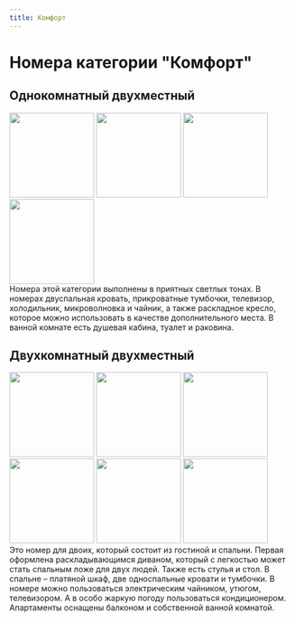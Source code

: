 ```yaml
---
title: Комфорт
---
```


# Номера категории "Комфорт"

## Однокомнатный двухместный
<div data-featherlight-gallery data-featherlight-filter="a">
    <a href="comfort/1-1.jpg"> <img width=150 height=150 src="comfort/thumbs/1-1.jpg" /></a>
    <a href="comfort/1-2.jpg"> <img width=150 height=150 src="comfort/thumbs/1-2.jpg" /></a>
    <a href="comfort/1-3.jpg"> <img width=150 height=150 src="comfort/thumbs/1-3.jpg" /></a>
    <a href="comfort/1-4.jpg"> <img width=150 height=150 src="comfort/thumbs/1-4.jpg" /></a>
</div>
Номера этой категории выполнены в приятных светлых тонах. В номерах двуспальная кровать, прикроватные тумбочки, телевизор, холодильник, микроволновка и чайник, а также раскладное кресло, которое можно использовать в качестве дополнительного места. В ванной комнате есть душевая кабина, туалет и раковина.

## Двухкомнатный двухместный
<div data-featherlight-gallery data-featherlight-filter="a">
    <a href="comfort/2-1.jpg"> <img width=150 height=150 src="comfort/thumbs/2-1.jpg" /></a>
    <a href="comfort/2-2.jpg"> <img width=150 height=150 src="comfort/thumbs/2-2.jpg" /></a>
    <a href="comfort/2-3.jpg"> <img width=150 height=150 src="comfort/thumbs/2-3.jpg" /></a>
    <a href="comfort/2-4.jpg"> <img width=150 height=150 src="comfort/thumbs/2-4.jpg" /></a>
    <a href="comfort/2-5.jpg"> <img width=150 height=150 src="comfort/thumbs/2-5.jpg" /></a>
    <a href="comfort/2-6.jpg"> <img width=150 height=150 src="comfort/thumbs/2-6.jpg" /></a>
</div>
Это номер для двоих, который состоит из гостиной и спальни. Первая оформлена раскладывающимся диваном, который с легкостью может стать спальным ложе для двух людей. Также есть стулья и стол. В спальне – платяной шкаф, две односпальные кровати и тумбочки. В номере можно пользоваться электрическим чайником, утюгом, телевизором. А в особо жаркую погоду пользоваться кондиционером. Апартаменты оснащены балконом и собственной ванной комнатой.
